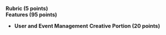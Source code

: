 **Rubric (5 points)**  
**Features (95 points)**  
* **User and Event Management**
**Creative Portion (20 points)**